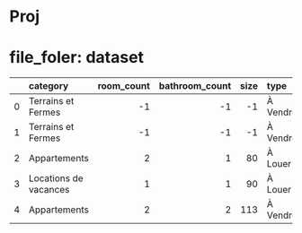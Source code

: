 # Proj

# file_foler: dataset
|    | category              |   room_count |   bathroom_count |   size | type     |   price | city   | region        |   log_price |
|---:|:----------------------|-------------:|-----------------:|-------:|:---------|--------:|:-------|:--------------|------------:|
|  0 | Terrains et Fermes    |           -1 |               -1 |     -1 | À Vendre |  100000 | Ariana | Raoued        |     5       |
|  1 | Terrains et Fermes    |           -1 |               -1 |     -1 | À Vendre |  316000 | Ariana | Autres villes |     5.49969 |
|  2 | Appartements          |            2 |                1 |     80 | À Louer  |     380 | Ariana | Autres villes |     2.57978 |
|  3 | Locations de vacances |            1 |                1 |     90 | À Louer  |      70 | Ariana | Autres villes |     1.8451  |
|  4 | Appartements          |            2 |                2 |    113 | À Vendre |  170000 | Ariana | Ariana Ville  |     5.23045 |